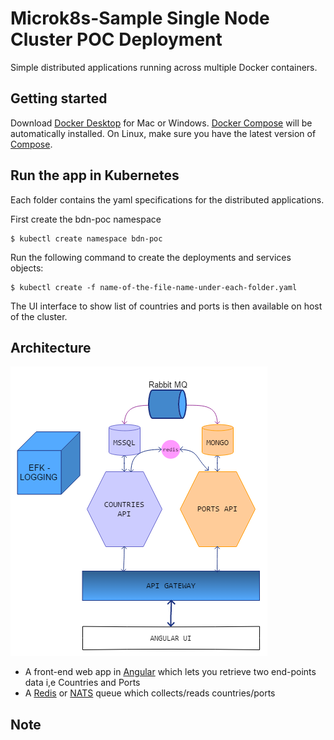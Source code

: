 # Microk8s-Sample Single Node Cluster POC Deployment


Simple distributed applications running across multiple Docker containers.

Getting started
---------------

Download [Docker Desktop](https://www.docker.com/products/docker-desktop) for Mac or Windows. [Docker Compose](https://docs.docker.com/compose) will be automatically installed. On Linux, make sure you have the latest version of [Compose](https://docs.docker.com/compose/install/). 

Run the app in Kubernetes
-------------------------

Each folder contains the yaml specifications for the distributed applications.

First create the bdn-poc namespace

```
$ kubectl create namespace bdn-poc
```

Run the following command to create the deployments and services objects:
```
$ kubectl create -f name-of-the-file-name-under-each-folder.yaml
```

The UI interface to show list of countries and ports is then available on host of the cluster.

Architecture
-----

![Architecture diagram](architecture.png)

* A front-end web app in [Angular](/MicroK8s-UI) which lets you retrieve two end-points data i,e Countries and Ports
* A [Redis](https://hub.docker.com/_/redis/) or [NATS](https://hub.docker.com/_/nats/) queue which collects/reads countries/ports


Note
----
